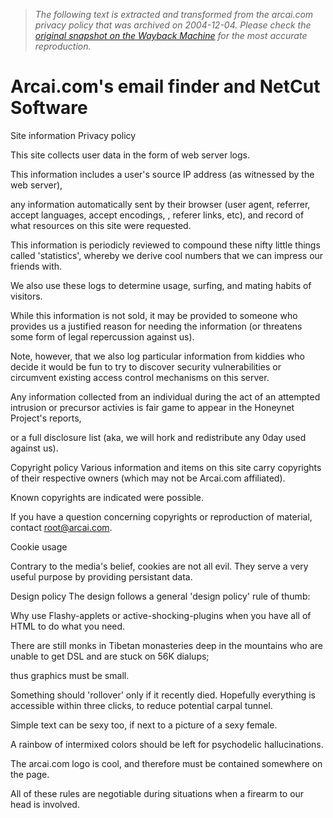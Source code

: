 > *The following text is extracted and transformed from the arcai.com privacy policy that was archived on 2004-12-04. Please check the [original snapshot on the Wayback Machine](https://web.archive.org/web/20041204080221id_/http%3A//www.arcai.com/policy.html) for the most accurate reproduction.*

# Arcai.com's email finder and NetCut Software

Site information Privacy policy 

This site collects user data in the form of web server logs.

This information includes a user's source IP address (as witnessed by the web server), 

any information automatically sent by their browser (user agent, referrer, accept languages, accept encodings, , referer links, etc), and record of what resources on this site were requested. 

This information is periodicly reviewed to compound these nifty little things called 'statistics', whereby we derive cool numbers that we can impress our friends with. 

We also use these logs to determine usage, surfing, and mating habits of visitors.

While this information is not sold, it may be provided to someone who provides us a justified reason for needing the information (or threatens some form of legal repercussion against us). 

Note, however, that we also log particular information from kiddies who decide it would be fun to try to discover security vulnerabilities or circumvent existing access control mechanisms on this server.

Any information collected from an individual during the act of an attempted intrusion or precursor activies is fair game to appear in the Honeynet Project's reports, 

or a full disclosure list (aka, we will hork and redistribute any 0day used against us). 

Copyright policy Various information and items on this site carry copyrights of their respective owners (which may not be Arcai.com affiliated).

Known copyrights are indicated were possible. 

If you have a question concerning copyrights or reproduction of material, contact root@arcai.com.

Cookie usage

Contrary to the media's belief, cookies are not all evil. They serve a very useful purpose by providing persistant data. 

Design policy The design follows a general 'design policy' rule of thumb:

Why use Flashy-applets or active-shocking-plugins when you have all of HTML to do what you need.

There are still monks in Tibetan monasteries deep in the mountains who are unable to get DSL and are stuck on 56K dialups;

thus graphics must be small. 

Something should 'rollover' only if it recently died. Hopefully everything is accessible within three clicks, to reduce potential carpal tunnel.

Simple text can be sexy too, if next to a picture of a sexy female. 

A rainbow of intermixed colors should be left for psychodelic hallucinations. 

The arcai.com logo is cool, and therefore must be contained somewhere on the page.

All of these rules are negotiable during situations when a firearm to our head is involved. 
